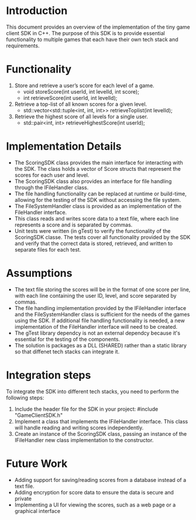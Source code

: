 # Introduction
This document provides an overview of the implementation of the tiny game client SDK in C++. The purpose of this SDK is to provide essential functionality to multiple games that each have their own tech stack and requirements. 

# Functionality
1. Store and retrieve a user’s score for each level of a game.
    - void storeScore(int userId, int levelId, int score);
    - int retrieveScore(int userId, int levelId);
2. Retrieve a top-list of all known scores for a given level.
    - std::vector<std::tuple<int, int, int>> retrieveToplist(int levelId);
3. Retrieve the highest score of all levels for a single user.
    - std::pair<int, int> retrieveHighestScore(int userId);

# Implementation Details
- The ScoringSDK class provides the main interface for interacting with the SDK. The class holds a vector of Score structs that represent the scores for each user and level.
- The ScoringSDK class also provides an interface for file handling through the IFileHandler class.
- The file handling functionality can be replaced at runtime or build-time, allowing for the testing of the SDK without accessing the file system.
- The FileSystemHandler class is provided as an implementation of the FileHandler interface.
- This class reads and writes score data to a text file, where each line represents a score and is separated by commas.
- Unit tests were written (in gTest) to verify the functionality of the ScoringSDK classe. The tests cover all functionality provided by the SDK and verify that the correct data is stored, retrieved, and written to separate files for each test.

# Assumptions
- The text file storing the scores will be in the format of one score per line, with each line containing the user ID, level, and score separated by commas.
- The file handling implementation provided by the IFileHandler interface and the FileSystemHandler class is sufficient for the needs of the games using the SDK. If additional file handling functionality is needed, a new implementation of the FileHandler interface will need to be created.
- The gTest library dependcy is not an external dependcy because it's essential for the testing of the components.
- The solution is packages as a DLL (SHARED) rather than a static library so that diffenet tech stacks can integrate it.

# Integration steps
To integrate the SDK into different tech stacks, you need to perform the following steps:
1. Include the header file for the SDK in your project: #include "GameClientSDK.h"
2. Implement a class that implements the IFileHandler interface. This class will handle reading and writing scores independently.
3. Create an instance of the ScoringSDK class, passing an instance of the IFileHandler new class implementation to the constructor.

# Future Work
- Adding support for saving/reading scores from a database instead of a text file.
- Adding encryption for score data to ensure the data is secure and private
- Implementing a UI for viewing the scores, such as a web page or a graphical interface

